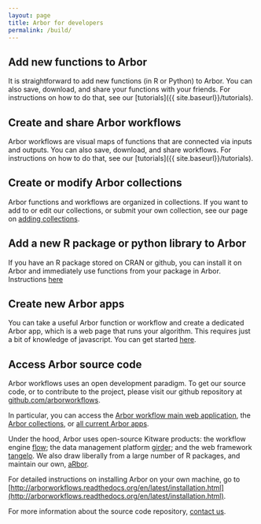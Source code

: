 ```yaml
---
layout: page
title: Arbor for developers
permalink: /build/
---
```


## Add new functions to Arbor

It is straightforward to add new functions (in R or Python) to Arbor. You can also save, download, and share your functions with your friends. For instructions on how to do that, see our [tutorials]({{ site.baseurl}}/tutorials).

## Create and share Arbor workflows

Arbor workflows are visual maps of functions that are connected via inputs and outputs. You can also save, download, and share workflows. For instructions on how to do that, see our [tutorials]({{ site.baseurl}}/tutorials).

## Create or modify Arbor collections

Arbor functions and workflows are organized in collections. If you want to add to or edit our collections, or submit your own collection, see our page on [adding collections]({{site.baseurl}}/build/addCollection.html).

## Add a new R package or python library to Arbor

If you have an R package stored on CRAN or github, you can install it on Arbor and immediately use functions from your package in Arbor. Instructions [here]({{site.baseurl}}/build/addPackage.html)

## Create new Arbor apps

You can take a useful Arbor function or workflow and create a dedicated Arbor app, which is a web page that runs your algorithm. This requires just a bit of knowledge of javascript. You can get started [here]({{site.baseurl}}/addApp.html).

## Access Arbor source code

Arbor workflows uses an open development paradigm. To get our source code, or to contribute to the project, please visit our github repository at [github.com/arborworkflows](https://github.com/arborworkflows).

In particular, you can access the [Arbor workflow main web application](https://github.com/arborworkflows), the [Arbor collections](https://github.com/arborworkflows/arborCollections), or [all current Arbor apps](https://github.com/arborworkflows/ArborWebApps).

Under the hood, Arbor uses open-source Kitware products: the workflow engine [flow](https://github.com/kitware/flow); the data management platform [girder](https://github.com/kitware/girder); and the web framework [tangelo](https://github.com/kitware/tangelo). We also draw liberally from a large number of R packages, and maintain our own, [aRbor](https://github.com/arborworkflows/aRbor).

For detailed instructions on installing Arbor on your own machine, go to [http://arborworkflows.readthedocs.org/en/latest/installation.html](http://arborworkflows.readthedocs.org/en/latest/installation.html).

For more information about the source code repository, [contact us]({{site.baseurl}}/team).
